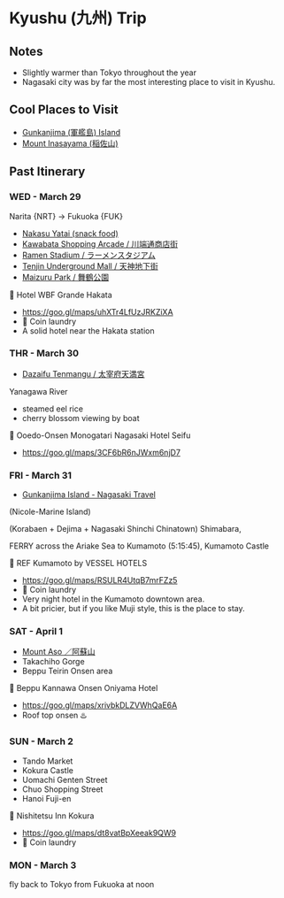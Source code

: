 # Kyushu (九州) Trip


## Notes

* Slightly warmer than Tokyo throughout the year
* Nagasaki city was by far the most interesting place to visit in Kyushu.


## Cool Places to Visit

* [Gunkanjima (軍艦島) Island](https://www.japan-guide.com/e/e4414.html)
* [Mount Inasayama (稲佐山)](https://www.japan-guide.com/e/e4412.html)


## Past Itinerary


### WED - March 29

Narita {NRT} -> Fukuoka {FUK}

* [Nakasu Yatai (snack food)](https://goo.gl/maps/LNBpML7HtDfgDxur8)
* [Kawabata Shopping Arcade / 川端通商店街](https://goo.gl/maps/iTqqx3PAufXaoqbH6)
* [Ramen Stadium / ラーメンスタジアム](https://goo.gl/maps/vUV8nWJWg8GRMoJ3A)
* [Tenjin Underground Mall / 天神地下街](https://goo.gl/maps/WSqzMLqmxv4Ar6Ju8)
* [Maizuru Park / 舞鶴公園](https://goo.gl/maps/nGsbxrVfZ39ecrap9)

🏨 Hotel WBF Grande Hakata
* <https://goo.gl/maps/uhXTr4LfUzJRKZiXA>
* 🧺 Coin laundry
* A solid hotel near the Hakata station


### THR - March 30

* [Dazaifu Tenmangu / 太宰府天満宮](https://goo.gl/maps/dX14MNjwoR1K1ttk6)

Yanagawa River

* steamed eel rice
* cherry blossom viewing by boat

🏨 Ooedo-Onsen Monogatari Nagasaki Hotel Seifu

* <https://goo.gl/maps/3CF6bR6nJWxm6njD7>


### FRI - March 31

* [Gunkanjima Island - Nagasaki Travel](https://www.japan-guide.com/e/e4414.html)

(Nicole-Marine Island)

(Korabaen + Dejima + Nagasaki Shinchi Chinatown) Shimabara,

FERRY across the Ariake Sea to Kumamoto (5:15:45), Kumamoto Castle

🏨 REF Kumamoto by VESSEL HOTELS
* <https://goo.gl/maps/RSULR4UtqB7mrFZz5>
* 🧺 Coin laundry
* Very night hotel in the Kumamoto downtown area.
* A bit pricier, but if you like Muji style, this is the place to stay.


### SAT - April 1

* [Mount Aso ／阿蘇山](https://goo.gl/maps/ihwKvtexubjgdq9r9)
* Takachiho Gorge
* Beppu Teirin Onsen area

🏨 Beppu Kannawa Onsen Oniyama Hotel
* <https://goo.gl/maps/xrivbkDLZVWhQaE6A>
* Roof top onsen ♨️


### SUN - March 2

* Tando Market
* Kokura Castle
* Uomachi Genten Street
* Chuo Shopping Street
* Hanoi Fuji-en

🏨 Nishitetsu Inn Kokura
* <https://goo.gl/maps/dt8vatBpXeeak9QW9>
* 🧺 Coin laundry


### MON - March 3

fly back to Tokyo from Fukuoka at noon
